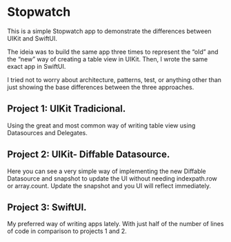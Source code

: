 # Stopwatch
This is a simple Stopwatch app to demonstrate the differences between UIKit and SwiftUI.

The ideia was to build the same app three times to represent the “old”  and the “new” way of creating a table view in UIKit. Then, I wrote the same exact app in SwiftUI.

I tried not to worry about architecture, patterns, test, or anything other than just showing the base differences between the three approaches.

## Project 1: UIKit Tradicional.
Using the great and most common way of writing table view using Datasources and Delegates.

## Project 2: UIKit- Diffable Datasource.
Here you can see a very simple way of implementing the new Diffable Datasource and snapshot to update the UI without needing indexpath.row or array.count. Update the snapshot and you UI will reflect immediately.

## Project 3: SwiftUI.
My preferred way of writing apps lately. With just half of the number of lines of code in comparison to projects 1 and 2.
